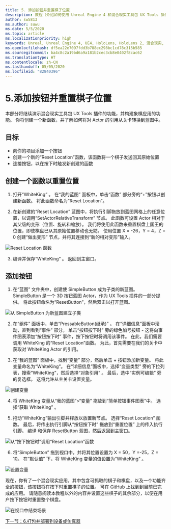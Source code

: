 ```yaml
---
title: 5. 添加按钮并重置棋子位置
description: 教程（介绍如何使用 Unreal Engine 4 和混合现实工具包 UX Tools 插件构建一款简单的象棋应用）第 5 部分
author: sw5813
ms.author: suwu
ms.date: 5/5/2020
ms.topic: article
ms.localizationpriority: high
keywords: Unreal, Unreal Engine 4, UE4, HoloLens, HoloLens 2, 混合现实, 教程, 入门, mrtk, uxt, UX Tools, 文档
ms.openlocfilehash: df5ea22e7097fdd3b788ec298bc1cd78c315b585
ms.sourcegitcommit: ba4c8c2a19bd6a9a181b2cec3cb8e0402f8cac62
ms.translationtype: HT
ms.contentlocale: zh-CN
ms.lasthandoff: 05/05/2020
ms.locfileid: "82840396"
---
```

# <a name="5-adding-a-button--resetting-piece-locations"></a>5.添加按钮并重置棋子位置

本部分将继续演示混合现实工具包 UX Tools 插件的功能，并构建象棋应用的功能。 你将创建一个新函数，并了解如何将对 Actor 的引用从关卡转换到蓝图中。

## <a name="objectives"></a>目标

* 向你的项目添加一个按钮
* 创建一个新的“Reset Location”函数，该函数将一个棋子发送回其原始位置
* 连接按钮，以在按下时触发新创建的函数

## <a name="create-a-function-to-reset-location"></a>创建一个函数以重置位置

1.  打开“WhiteKing”  。 在“我的蓝图”  面板中，单击“函数”  部分旁的“+”按钮以创建新函数。 将此函数命名为“Reset Location”。 

2.  在新创建的“Reset Location”  蓝图中，将执行引脚拖放到蓝图网格上的任意位置，以调用“SetActorRelativeTransform”  节点。 此函数可设置 Actor 相对于其父级的变形（位置、旋转和缩放）。 我们将使用此函数来重置棋盘上国王的位置，即使棋盘已从其原始位置移动也无妨。 使用位置 X = -26，Y = 4，Z = 0 创建“做出变形”  节点，并将其连接到“新的相对变形”输入。 

![Reset Location 函数](images/unreal-uxt/5-function.PNG)

3.  编译并保存“WhiteKing”  。 返回到主窗口。 

## <a name="add-a-button"></a>添加按钮

1.  在“蓝图”  文件夹中，创建使 SimpleButton 成为子类的新蓝图。 SimpleButton 是一个 3D 按钮蓝图 Actor，作为 UX Tools 插件的一部分提供。 将此按钮命名为“ResetButton”，然后双击以打开蓝图。 

![从 SimpleButton 为新蓝图建立子类](images/unreal-uxt/5-subclass.PNG)

2.  在“组件”  面板中，单击“PressableButton(继承)”  。 在“详细信息”面板中滚动，直到看到“事件”  部分。 单击“按钮按下时”  旁的绿色加号按钮 - 这将向事件图表添加“按钮按下时”  事件，按下按钮时将调用该事件。 在此，我们需要调用 WhiteKing 的“Reset Location”函数。 为此，首先需要在我们的关卡中获取对 WhiteKing Actor 的引用。 

3.  在“我的蓝图”  面板中，找到“变量”  部分，然后单击 +  按钮添加新变量。 将此变量命名为“WhiteKing”。 在“详细信息”面板中，选择“变量类型”  旁的下拉列表，搜索“WhiteKing”，然后选择“对象引用”  。 最后，选中“实例可编辑”  旁的复选框。 这将允许从主关卡设置变量。 

![创建变量](images/unreal-uxt/5-var.PNG)

4.  将 WhiteKing 变量从“我的蓝图”>“变量”  拖放到“简单按钮事件图表”中。 选择“获取 WhiteKing”  。 

5.  拖动“WhiteKing”输出引脚并释放以放置新节点。 选择“Reset Location”  函数。 最后，将传出执行引脚从“按钮按下时”  拖放到“重置位置”  上的传入执行引脚。 编译  和保存  ResetButton 蓝图，然后返回到主窗口。 

![从“按下按钮时”调用“Reset Location”函数](images/unreal-uxt/5-callresetloc.PNG)

6.  将“SimpleButton”  拖到视口中，并将其位置设置为 X = 50，Y =-25，Z = 10。 在“默认值”  下，将 WhiteKing 变量的值设置为“WhiteKing”  。

![设置变量](images/unreal-uxt/5-buttonlevel.PNG)

现在，你有了一个混合现实应用，其中包含可抓取的棋子和棋盘，以及一个功能齐全的按钮，该按钮将在按下时重置棋子的位置。 可在 [GitHub](https://github.com/microsoft/MixedReality-Unreal-Samples/tree/master/ChessApp) 上找到到目前已完成的应用。 请随意阅读本教程以外的内容并设置这些棋子的其余部分，以便在用户按下按钮时重置整个棋盘。

![在视口中结束场景](images/unreal-uxt/5-endscene.PNG)

[下一节：6.打包并部署到设备或仿真器](unreal-uxt-ch6.md)